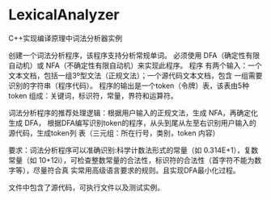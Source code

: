 # LexicalAnalyzer
C++实现编译原理中词法分析器实例

创建一个词法分析程序，该程序支持分析常规单词。 
必须使用 DFA（确定性有限自动机）或 NFA（不确定性有限自动机）来实现此程序。 程序
有两个输入：一个文本文档，包括一组3º型文法（正规文法）；一个源代码文本文档，包含
一组需要识别的字符串（程序代码）。 程序的输出是一个token（令牌）表，该表由5种token
组成：关键词，标识符，常量，界符和运算符。 

词法分析程序的推荐处理逻辑：根据用户输入的正规文法，生成 NFA，再确定化生成 DFA，
根据DFA编写识别token的程序，从头到尾从左至右识别用户输入的源代码，生成token列
表（三元组：所在行号，类别，token 内容） 

要求：词法分析程序可以准确识别:科学计数法形式的常量（如 0.314E+1），复数常量（如
10+12i），可检查整数常量的合法性，标识符的合法性（首字符不能为数字等），尽量符合真
实常用高级语言要求的规则。且实现DFA最小化过程。

文件中包含了源代码，可执行文件以及测试实例。
